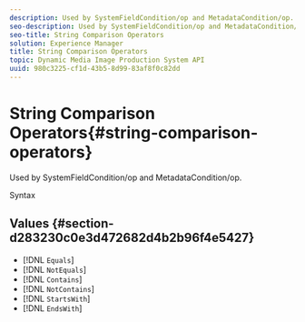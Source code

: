 ```yaml
---
description: Used by SystemFieldCondition/op and MetadataCondition/op.
seo-description: Used by SystemFieldCondition/op and MetadataCondition/op.
seo-title: String Comparison Operators
solution: Experience Manager
title: String Comparison Operators
topic: Dynamic Media Image Production System API
uuid: 980c3225-cf1d-43b5-8d99-83af8f0c82dd
---
```


# String Comparison Operators{#string-comparison-operators}

Used by SystemFieldCondition/op and MetadataCondition/op.

 Syntax 

## Values {#section-d283230c0e3d472682d4b2b96f4e5427}

* [!DNL `Equals`] 
* [!DNL `NotEquals`] 
* [!DNL `Contains`] 
* [!DNL `NotContains`] 
* [!DNL `StartsWith`] 
* [!DNL `EndsWith`]

